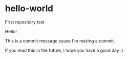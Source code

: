 # hello-world
First repository test

Hello!

This is a commit message cause I'm making a commit.

If you read this in the future, I hope you have a good day :)
